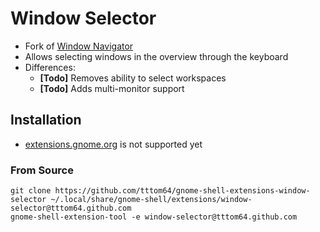 # Window Selector
* Fork of [Window Navigator](https://extensions.gnome.org/extension/10/windownavigator/)
* Allows selecting windows in the overview through the keyboard
* Differences:
	* **[Todo]** Removes ability to select workspaces
	* **[Todo]** Adds multi-monitor support
## Installation
* [extensions.gnome.org](https://extensions.gnome.org/) is not supported yet
### From Source
```
git clone https://github.com/tttom64/gnome-shell-extensions-window-selector ~/.local/share/gnome-shell/extensions/window-selector@tttom64.github.com
gnome-shell-extension-tool -e window-selector@tttom64.github.com
```
 
